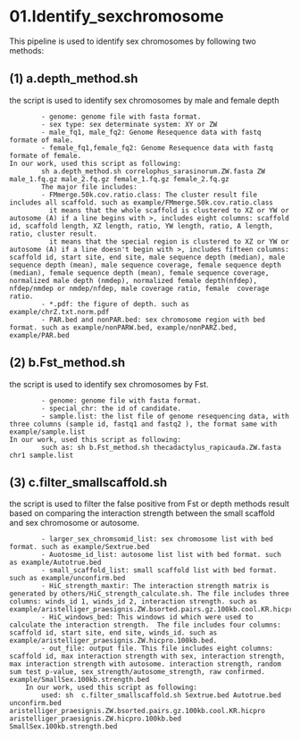 # 01.Identify_sexchromosome
This pipeline is used to identify sex chromosomes by following two methods:

## (1) a.depth_method.sh
the script is used to identify sex chromosomes  by male and female depth 
```used: sh a.depth_method.sh  <genome> <sex type> <male_fq1> <male_fq2> <female_fq1> <female_fq2>
        - genome: genome file with fasta format.
        - sex type: sex determinate system: XY or ZW 
        - male_fq1, male_fq2: Genome Resequence data with fastq formate of male.
        - female_fq1,female_fq2: Genome Resequence data with fastq formate of female.
In our work, used this script as following:
        sh a.depth_method.sh correlophus_sarasinorum.ZW.fasta ZW male_1.fq.gz male_2.fq.gz female_1.fq.gz female_2.fq.gz
        The major file includes:
        - FMmerge.50k.cov.ratio.class: The cluster result file includes all scaffold. such as example/FMmerge.50k.cov.ratio.class
          it means that the whole scaffold is clustered to XZ or YW or autosome (A) if a line begins with >, includes eight columns: scaffold id, scaffold length, XZ length, ratio, YW length, ratio, A length, ratio, cluster result. 
          it means that the special region is clustered to XZ or YW or autosome (A) if a line doesn't begin with >, includes fifteen columns: scaffold id, start site, end site, male sequence depth (median), male sequence depth (mean), male sequence coverage, female sequence depth (median), female sequence depth (mean), female sequence coverage, normalized male depth (nmdep), normalized female depth(nfdep), nfdep/nmdep or nmdep/nfdep, male coverage ratio, female  coverage ratio.
        - *.pdf: the figure of depth. such as example/chrZ.txt.norm.pdf
        - PAR.bed and nonPAR.bed: sex chromosome region with bed format. such as example/nonPARW.bed, example/nonPARZ.bed, example/PAR.bed
```

## (2) b.Fst_method.sh
the script is used to identify sex chromosomes by Fst.
```used: sh b.Fst_method.sh <genome> <special_chr> <sample.list>
        - genome: genome file with fasta format.
        - special_chr: the id of candidate.
        - sample.list: the list file of genome resequencing data, with three columns (sample id, fastq1 and fastq2 ), the format same with example/sample.list
In our work, used this script as following:
        such as: sh b.Fst_method.sh thecadactylus_rapicauda.ZW.fasta chr1 sample.list
```
   
## (3) c.filter_smallscaffold.sh
the script is used to filter the false positive from Fst or depth methods result based on comparing the interaction strength between the small scaffold and sex chromosome or autosome.
```used: sh c.filter_smallscaffold.sh <larger_sex_chromsomid_list> <Auotosme_id_list> <small_scaffold_list> <HiC_strength_maxtir> <HiC_windows_bed> <out_file>
        - larger_sex_chromsomid_list: sex chromosome list with bed format. such as example/Sextrue.bed
        - Auotosme_id_list: autosome list list with bed format. such as example/Autotrue.bed
        - small_scaffold_list: small scaffold list with bed format. such as example/unconfirm.bed
        - HiC_strength_maxtir: The interaction strength matrix is generated by others/HiC_strength_calculate.sh. The file includes three columns: winds_id 1, winds_id 2, interaction strength. such as example/aristelliger_praesignis.ZW.bsorted.pairs.gz.100kb.cool.KR.hicpro 
        - HiC_windows_bed: This windows id which were used to calculate the interaction strength.  The file includes four columns: scaffold id, start site, end site, winds_id. such as example/aristelliger_praesignis.ZW.hicpro.100kb.bed. 
        - out_file: output file. This file includes eight columns: scaffold id, max interaction strength with sex, interaction strength, max interaction strength with autosome. interaction strength, random sum test p-value, sex_strength/autosome_strength, raw confirmed. example/SmallSex.100kb.strength.bed
    In our work, used this script as following:
        used: sh  c.filter_smallscaffold.sh Sextrue.bed Autotrue.bed unconfirm.bed aristelliger_praesignis.ZW.bsorted.pairs.gz.100kb.cool.KR.hicpro aristelliger_praesignis.ZW.hicpro.100kb.bed  SmallSex.100kb.strength.bed
```
